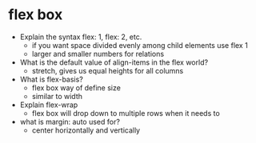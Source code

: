 # flex box 
- Explain the syntax flex: 1, flex: 2, etc.
  - if you want space divided evenly among child elements use flex 1
  - larger and smaller numbers for relations
- What is the default value of align-items in the flex world?
  - stretch, gives us equal heights for all columns
- What is flex-basis?
  - flex box way of define size
  - similar to width 
- Explain flex-wrap
  - flex box will drop down to multiple rows when it needs to 
- what is margin: auto used for?
  - center horizontally and vertically 